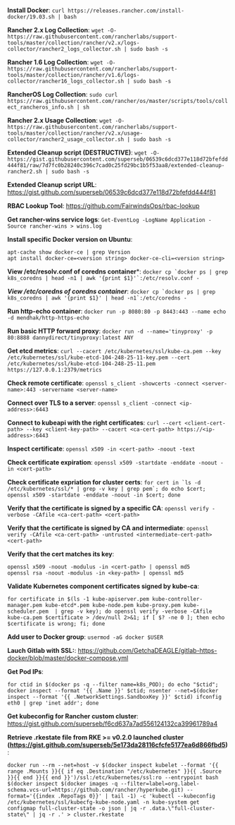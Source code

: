 **Install Docker**: `curl https://releases.rancher.com/install-docker/19.03.sh | bash`

**Rancher 2.x Log Collection**: `wget -O- https://raw.githubusercontent.com/rancherlabs/support-tools/master/collection/rancher/v2.x/logs-collector/rancher2_logs_collector.sh | sudo bash -s`

**Rancher 1.6 Log Collection**: `wget -O- https://raw.githubusercontent.com/rancherlabs/support-tools/master/collection/rancher/v1.6/logs-collector/rancher16_logs_collector.sh | sudo bash -s`

**RancherOS Log Collection**: `sudo curl https://raw.githubusercontent.com/rancher/os/master/scripts/tools/collect_rancheros_info.sh | sh`

**Rancher 2.x Usage Collection**: `wget -O- https://raw.githubusercontent.com/rancherlabs/support-tools/master/collection/rancher/v2.x/usage-collector/rancher2_usage_collector.sh | sudo bash -s`

**Extended Cleanup script (DESTRUCTIVE)**: `wget -O- https://gist.githubusercontent.com/superseb/06539c6dcd377e118d72bfefdd444f81/raw/7d7fc0b28240c396c7cad0c25fd29bc1b5f53aa8/extended-cleanup-rancher2.sh | sudo bash -s`

**Extended Cleanup script URL**: https://gist.github.com/superseb/06539c6dcd377e118d72bfefdd444f81

**RBAC Lookup Tool**: https://github.com/FairwindsOps/rbac-lookup

**Get rancher-wins service logs**: `Get-EventLog -LogName Application -Source rancher-wins > wins.log`

**Install specific Docker version on Ubuntu**:
```
apt-cache show docker-ce | grep Version
apt install docker-ce=<version string> docker-ce-cli=<version string>
```

**View /etc/resolv.conf of coredns container***: ```docker cp `docker ps | grep k8s_coredns | head -n1 | awk '{print $1}'`:/etc/resolv.conf -```

***View /etc/coredns of coredns container***: ```docker cp `docker ps | grep k8s_coredns | awk '{print $1}' | head -n1`:/etc/coredns -```

**Run http-echo container**: `docker run -p 8080:80 -p 8443:443 --name echo -d mendhak/http-https-echo`

**Run basic HTTP forward proxy**: `docker run -d --name='tinyproxy' -p 80:8888 dannydirect/tinyproxy:latest ANY`

**Get etcd metrics**: `curl --cacert /etc/kubernetes/ssl/kube-ca.pem --key /etc/kubernetes/ssl/kube-etcd-104-248-25-11-key.pem --cert /etc/kubernetes/ssl/kube-etcd-104-248-25-11.pem https://127.0.0.1:2379/metrics`

**Check remote certificate**: `openssl s_client -showcerts -connect <server-name>:443 -servername <server-name>`

**Connect over TLS to a server**: `openssl s_client -connect <ip-address>:6443`

**Connect to kubeapi with the right certificates**: `curl --cert <client-cert-path> --key <client-key-path> --cacert <ca-cert-path> https://<ip-address>:6443`

**Inspect certificate**: `openssl x509 -in <cert-path> -noout -text`

**Check certificate expiration**: `openssl x509 -startdate -enddate -noout -in <cert-path>`

**Check certificate expriation for cluster certs**: ```for cert in `ls -d /etc/kubernetes/ssl/* | grep -v key | grep pem`; do echo $cert; openssl x509 -startdate -enddate -noout -in $cert; done```

**Verify that the certificate is signed by a specific CA**: `openssl verify -verbose -CAfile <ca-cert-path> <cert-path>`

**Verify that the certificate is signed by CA and intermediate**: `openssl verify -CAfile <ca-cert-path> -untrusted <intermediate-cert-path> <cert-path>`

**Verify that the cert matches its key**:
```
openssl x509 -noout -modulus -in <cert-path> | openssl md5
openssl rsa -noout -modulus -in <key-path> | openssl md5
```

**Validate Kubernetes component certificates signed by kube-ca**:
```
for certificate in $(ls -1 kube-apiserver.pem kube-controller-manager.pem kube-etcd*.pem kube-node.pem kube-proxy.pem kube-scheduler.pem  | grep -v key); do openssl verify -verbose -CAfile kube-ca.pem $certificate > /dev/null 2>&1; if [ $? -ne 0 ]; then echo $certificate is wrong; fi; done
```

**Add user to Docker group**: `usermod -aG docker $USER`

**Lauch Gitlab with SSL:**: https://github.com/GetchaDEAGLE/gitlab-https-docker/blob/master/docker-compose.yml

**Get Pod IPs**:
```
for ctid in $(docker ps -q --filter name=k8s_POD); do echo "$ctid"; docker inspect --format '{{ .Name }}' $ctid; nsenter --net=$(docker inspect --format '{{ .NetworkSettings.SandboxKey }}' $ctid) ifconfig eth0 | grep 'inet addr'; done
```

**Get kubeconfig for Rancher custom cluster**: https://gist.github.com/superseb/f6cd637a7ad556124132ca39961789a4

**Retrieve .rkestate file from RKE >= v0.2.0 launched cluster (https://gist.github.com/superseb/5e173da28116cfcfe5177ea6d866fbd5)**:
```
docker run --rm --net=host -v $(docker inspect kubelet --format '{{ range .Mounts }}{{ if eq .Destination "/etc/kubernetes" }}{{ .Source }}{{ end }}{{ end }}')/ssl:/etc/kubernetes/ssl:ro --entrypoint bash $(docker inspect $(docker images -q --filter=label=org.label-schema.vcs-url=https://github.com/rancher/hyperkube.git) --format='{{index .RepoTags 0}}' | tail -1) -c 'kubectl --kubeconfig /etc/kubernetes/ssl/kubecfg-kube-node.yaml -n kube-system get configmap full-cluster-state -o json | jq -r .data.\"full-cluster-state\" | jq -r .' > cluster.rkestate
```
